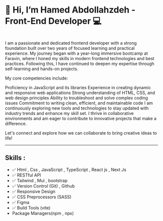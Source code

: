    <h1>👋 Hi, I’m Hamed Abdollahzdeh - Front-End Developer 💻 </h1>
    <br />
    <b></b>
    I am a passionate and dedicated frontend developer with a strong foundation built over two years of focused learning and practical experience. My journey began with a year-long immersive bootcamp at Faravin, where I honed my skills in modern frontend technologies and best practices. Following this, I have continued to deepen my expertise through self-learning and hands-on projects.

My core competencies include:

Proficiency in JavaScript and its libraries
Experience in creating dynamic and responsive web applications
Strong understanding of HTML, CSS, and web design principles
Ability to troubleshoot and solve complex coding issues
Commitment to writing clean, efficient, and maintainable code
I am continuously exploring new tools and technologies to stay updated with industry trends and enhance my skill set. I thrive in collaborative environments and am eager to contribute to innovative projects that make a difference.

Let's connect and explore how we can collaborate to bring creative ideas to life!<hr>



<h2> Skills :  </h2>
<ul>
   <li>✅ Html , Css , JavaScript , TypeScript , React js , Next Js </li> 
   <li>✅ RESTful API</li>
   <li>✅ Tailwind , Mui , bootstrap </li>
   <li>✅ Version Control (Git) , Github</li>
   <li>✅ Responsive Design </li> 
   <li>✅ CSS Preprocessors (SASS)</li> 
   <li>✅ Figma </li>
   <li>✅ Build Tools (vite) </li> <li>Package Managers(npm , npx)</li>
</ul>
